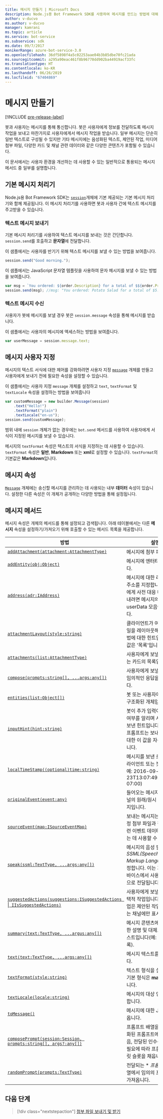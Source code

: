```yaml
---
title: 메시지 만들기 | Microsoft Docs
description: Node.js용 Bot Framework SDK를 사용하여 메시지를 만드는 방법에 대해 알아봅니다.
author: v-ducvo
ms.author: v-ducvo
manager: kamrani
ms.topic: article
ms.service: bot-service
ms.subservice: sdk
ms.date: 09/7/2017
monikerRange: azure-bot-service-3.0
ms.openlocfilehash: 36df5898f4a5c02253aae04b3b85dbe70fc21ada
ms.sourcegitcommit: a295a90eac461f8b96770dd902ba44919acf33fc
ms.translationtype: HT
ms.contentlocale: ko-KR
ms.lasthandoff: 06/26/2019
ms.locfileid: "67404869"
---
```

# <a name="create-messages"></a>메시지 만들기

[!INCLUDE [pre-release-label](../includes/pre-release-label-v3.md)]

봇과 사용자는 메시지를 통해 통신합니다. 봇은 사용자에게 정보를 전달하도록 메시지 작업을 보내고 마찬가지로 사용자에게서 메시지 작업을 받습니다. 일부 메시지는 단순히 일반 텍스트로 구성될 수 있지만 기타 메시지에는 음성화된 텍스트, 제안된 작업, 미디어 첨부 파일, 다양한 카드 및 채널 관련 데이터와 같은 다양한 콘텐츠가 포함될 수 있습니다.

이 문서에서는 사용자 환경을 개선하는 데 사용할 수 있는 일반적으로 통용되는 메시지 메서드 중 일부를 설명합니다.

## <a name="default-message-handler"></a>기본 메시지 처리기

Node.js용 Bot Framework SDK는 [`session`](https://docs.botframework.com/node/builder/chat-reference/classes/_botbuilder_d_.session.html)개체에 기본 제공되는 기본 메시지 처리기와 함께 제공됩니다. 이 메시지 처리기를 사용하면 봇과 사용자 간에 텍스트 메시지를 주고받을 수 있습니다.

### <a name="send-a-text-message"></a>텍스트 메시지 보내기

기본 메시지 처리기를 사용하여 텍스트 메시지를 보내는 것은 간단합니다. `session.send`를 호출하고 **문자열**에 전달합니다.

이 샘플에서는 사용자를 반기기 위해 텍스트 메시지를 보낼 수 있는 방법을 보여줍니다.
```javascript
session.send("Good morning.");
```

이 샘플에서는 JavaScript 문자열 템플릿을 사용하여 문자 메시지를 보낼 수 있는 방법을 보여줍니다.
```javascript
var msg = `You ordered: ${order.Description} for a total of $${order.Price}.`;
session.send(msg); //msg: "You ordered: Potato Salad for a total of $5.99."
```

### <a name="receive-a-text-message"></a>텍스트 메시지 수신

사용자가 봇에 메시지를 보낼 경우 봇은 `session.message` 속성을 통해 메시지를 받습니다.

이 샘플에서는 사용자의 메시지에 액세스하는 방법을 보여줍니다.
```javascript
var userMessage = session.message.text;
```

## <a name="customizing-a-message"></a>메시지 사용자 지정

메시지의 텍스트 서식에 대한 제어를 강화하려면 사용자 지정 [`message`](https://docs.botframework.com/node/builder/chat-reference/classes/_botbuilder_d_.message.html) 개체를 만들고 사용자에게 보내기 전에 필요한 속성을 설정할 수 있습니다.

이 샘플에서는 사용자 지정 `message` 개체를 설정하고 `text`, `textFormat` 및 `textLocale` 속성을 설정하는 방법을 보여줍니다

```javascript
var customMessage = new builder.Message(session)
    .text("Hello!")
    .textFormat("plain")
    .textLocale("en-us");
session.send(customMessage);
```

범위 내에 `session` 개체가 없는 경우에는 `bot.send` 메서드를 사용하여 사용자에게 서식이 지정된 메시지를 보낼 수 있습니다.

메시지의 `textFormat` 속성은 텍스트의 서식을 지정하는 데 사용할 수 있습니다. `textFormat` 속성은 **일반**, **Markdown** 또는 **xml**로 설정할 수 있습니다. `textFormat`의 기본값은 **Markdown**입니다. 

## <a name="message-property"></a>메시지 속성

[`Message`](https://docs.botframework.com/node/builder/chat-reference/classes/_botbuilder_d_.message.html) 개체에는 송신할 메시지를 관리하는 데 사용되는 내부 **데이터** 속성이 있습니다. 설정한 다른 속성은 이 개체가 공개하는 다양한 방법을 통해 설정됩니다. 

## <a name="message-methods"></a>메시지 메서드

메시지 속성은 개체의 메서드를 통해 설정되고 검색됩니다. 아래 테이블에서는 다른 **메시지** 속성을 설정하기/가져오기 위해 호출할 수 있는 메서드 목록을 제공합니다.

| 방법 | 설명 |
| ---- | ---- | 
| [`addAttachment(attachment:AttachmentType)`](https://docs.botframework.com/node/builder/chat-reference/classes/_botbuilder_d_.message.html#addattachment) | 메시지에 첨부 파일 추가|
| [`addEntity(obj:Object)`](https://docs.botframework.com/node/builder/chat-reference/classes/_botbuilder_d_.message.html#addentity) | 메시지에 엔터티를 추가합니다. |
| [`address(adr:IAddress)`](https://docs.botframework.com/node/builder/chat-reference/classes/_botbuilder_d_.message.html#address) | 메시지에 대한 라우팅 정보 주소를 지정합니다. 사용자에게 사전 대응 메시지를 보내려면 메시지의 주소를 userData 모음에 저장합니다. |
| [`attachmentLayout(style:string)`](https://docs.botframework.com/node/builder/chat-reference/classes/_botbuilder_d_.message.html#attachmentlayout) | 클라이언트가 여러 첨부 파일을 레이아웃해야 하는 방법에 대한 힌트입니다. 기본값은 '목록'입니다. |
| [`attachments(list:AttachmentType)`](https://docs.botframework.com/node/builder/chat-reference/classes/_botbuilder_d_.message.html#attachments) | 사용자에게 보낼 이미지 또는 카드의 목록입니다. |
| [`compose(prompts:string[], ...args:any[])`](https://docs.botframework.com/node/builder/chat-reference/classes/_botbuilder_d_.message.html#compose) | 사용자에게 보낼 복잡하고 임의적인 응답을 작성합니다. |
| [`entities(list:Object[])`](https://docs.botframework.com/node/builder/chat-reference/classes/_botbuilder_d_.message.html#entities) | 봇 또는 사용자에게 전달된 구조화된 개체입니다. |
| [`inputHint(hint:string)`](https://docs.botframework.com/node/builder/chat-reference/classes/_botbuilder_d_.message.html#inputhint) | 봇이 추가 입력이 필요한지 여부를 알리며 사용자에게 보낸 힌트입니다. 기본 제공 프롬프트는 보내는 메시지에 대한 이 값을 자동으로 채웁니다. |
| [`localTimeStamp((optional)time:string)`](https://docs.botframework.com/node/builder/chat-reference/classes/_botbuilder_d_.message.html#localtimestamp) | 메시지를 보낸 로컬 시간(클라이언트 또는 봇에서 설정, 예: 2016-09-23T13:07:49.4714686-07:00) |
| [`originalEvent(event:any)`](https://docs.botframework.com/node/builder/chat-reference/classes/_botbuilder_d_.message.html#originalevent) | 들어오는 메시지에 대한 채널의 원래/원시 형식의 메시지입니다. |
| [`sourceEvent(map:ISourceEventMap)`](https://docs.botframework.com/node/builder/chat-reference/classes/_botbuilder_d_.message.html#sourceevent) | 보내는 메시지는 사용자 지정 첨부 파일과 같이 원본 관련 이벤트 데이터에 전달하는 데 사용할 수 있습니다. |
| [`speak(ssml:TextType, ...args:any[])`](https://docs.botframework.com/node/builder/chat-reference/classes/_botbuilder_d_.message.html#speak) | 메시지의 음성 필드를 *SSML(Speech Synthesis Markup Language)* 로 설정합니다. 이는 지원되는 디바이스에서 사용자에게 음성으로 전달됩니다. |
| [`suggestedActions(suggestions:ISuggestedActions `&#124;` IIsSuggestedActions)`](https://docs.botframework.com/node/builder/chat-reference/classes/_botbuilder_d_.message.html#suggestedactions) | 사용자에게 보낼 제안된 선택적 작업입니다. 제안된 작업은 제안된 작업을 지원하는 채널에만 표시됩니다. |
| [`summary(text:TextType, ...argus:any[])`](https://docs.botframework.com/node/builder/chat-reference/classes/_botbuilder_d_.message.html#summary) | 메시지 콘텐츠에 대한 간단한 설명 및 대체로 표시될 텍스트입니다(예: 최근 대화 목록). |
| [`text(text:TextType, ...args:any[])`](https://docs.botframework.com/node/builder/chat-reference/classes/_botbuilder_d_.message.html#text) | 메시지 텍스트를 설정합니다. |
| [`textFormat(style:string)`](https://docs.botframework.com/node/builder/chat-reference/classes/_botbuilder_d_.message.html#textformat) | 텍스트 형식을 설정합니다. 기본 형식은 **markdown**입니다. |
| [`textLocale(locale:string)`](https://docs.botframework.com/node/builder/chat-reference/classes/_botbuilder_d_.message.html#textlocale) | 메시지의 대상 언어를 설정합니다. |
| [`toMessage()`](https://docs.botframework.com/node/builder/chat-reference/classes/_botbuilder_d_.message.html#tomessage) | 메시지에 대한 JSON을 가져옵니다. |
| [`composePrompt(session:Session, prompts:string[], args?:any[])`](https://docs.botframework.com/node/builder/chat-reference/classes/_botbuilder_d_.message.html#composeprompt-1) | 프롬프트 배열을 단일 지역화된 프롬프트에 결합한 다음, 전달된 인수를 사용하여 필요에 따라 프롬프트 템플릿 슬롯을 채웁니다. |
| [`randomPrompt(prompts:TextType)`](https://docs.botframework.com/node/builder/chat-reference/classes/_botbuilder_d_.message.html#randomprompt) | 전달되는 \* *프롬프트* 의 배열에서 임의의 프롬프트를 가져옵니다. |

## <a name="next-step"></a>다음 단계

> [!div class="nextstepaction"]
> [첨부 파일 보내기 및 받기](bot-builder-nodejs-send-receive-attachments.md)

